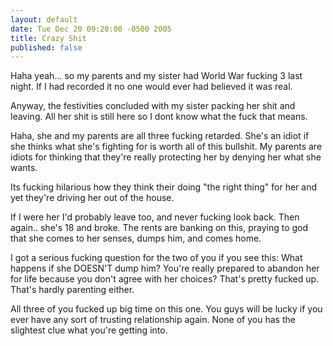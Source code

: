 ```yaml
---
layout: default
date: Tue Dec 20 09:20:00 -0500 2005
title: Crazy Shit
published: false
---
```


Haha yeah... so my parents and my sister had World War fucking 3 last night.
If I had recorded it no one would ever had believed it was real.

Anyway, the festivities concluded with my sister packing her shit and leaving.
All her shit is still here so I dont know what the fuck that means.

Haha, she and my parents are all three fucking retarded.  She's an idiot if
she thinks what she's fighting for is worth all of this bullshit.  My parents
are idiots for thinking that they're really protecting her by denying her what
she wants.

Its fucking hilarious how they think their doing "the right thing" for her and
yet they're driving her out of the house.

If I were her I'd probably leave too, and never fucking look back.  Then
again.. she's 18 and broke.  The rents are banking on this, praying to god
that she comes to her senses, dumps him, and comes home.

I got a serious fucking question for the two of you if you see this:  What
happens if she DOESN'T dump him?  You're really prepared to abandon her for
life because you don't agree with her choices?  That's pretty fucked up.
That's hardly parenting either.

All three of you fucked up big time on this one.  You guys will be lucky if
you ever have any sort of trusting relationship again.  None of you has the
slightest clue what you're getting into.
